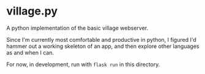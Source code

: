 # village.py

A python implementation of the basic village webserver.

Since I'm currently most comfortable and productive in python, I figured I'd
hammer out a working skeleton of an app, and then explore other languages as
and when I can.

For now, in development, run with `flask run` in this directory.

